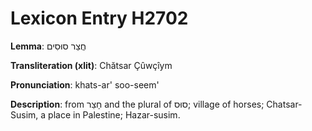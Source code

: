 # Lexicon Entry H2702

**Lemma**: חֲצַר סוּסִים

**Transliteration (xlit)**: Chătsar Çûwçîym

**Pronunciation**: khats-ar' soo-seem'

**Description**:
from חָצֵר and the plural of סוּס; village of horses; Chatsar-Susim, a place in Palestine; Hazar-susim.
